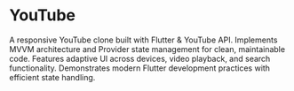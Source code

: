 # YouTube
A responsive YouTube clone built with Flutter &amp; YouTube API. Implements MVVM architecture and Provider state management for clean, maintainable code. Features adaptive UI across devices, video playback, and search functionality. Demonstrates modern Flutter development practices with efficient state handling.
